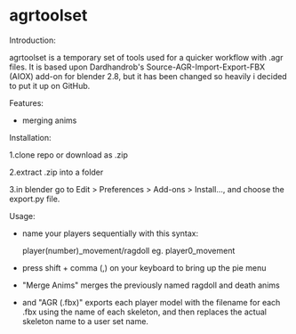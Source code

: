 # agrtoolset

Introduction:

agrtoolset is a temporary set of tools used for a quicker workflow with .agr files. It is based upon Dardhandrob's Source-AGR-Import-Export-FBX (AIOX) add-on for blender 2.8, but it has been changed so heavily i decided to put it up on GitHub.

Features:

- merging anims

Installation:

1.clone repo or download as .zip

2.extract .zip into a folder

3.in blender go to Edit > Preferences > Add-ons > Install..., and choose the export.py file.

Usage:
- name your players sequentially with this syntax:

  player(number)_movement/ragdoll
  eg. player0_movement
  
- press shift + comma (,) on your keyboard to bring up the pie menu
- "Merge Anims" merges the previously named ragdoll and death anims
- and "AGR (.fbx)" exports each player model with the filename for each .fbx using the name of each skeleton, and then replaces the actual skeleton name to a user set name.
